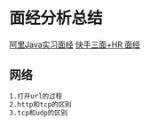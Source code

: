 # 面经分析总结
[阿里Java实习面经](https://www.nowcoder.com/discuss/375016?type=2)
[快手三面+HR 面经](https://www.nowcoder.com/discuss/374926?type=2)


## 网络
```markdown
1.打开url的过程
2.http和tcp的区别
3.tcp和udp的区别
```
